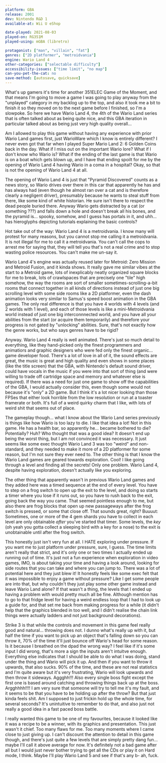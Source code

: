 ```yaml
---
platform: GBA
release: 2001
dev: Nintendo R&D 1
available-at: Wii U eShop

date-played: 2021-08-03
played-on: RG351M
played-using: mGBA (libretro)

protagonist: ["man", "villain", "fat"]
genres: ["2D platformer", "metroidvania"]
engine: Wario Land 4
other-categories: ["selectable difficulty"]
accessibility-issues: ["time limit", "no map"]
can-you-pet-the-cat: no
save-method: [autosave, quicksave]
---
```


What's up gamers it's time for another 351ELEC Game of the Moment, and that means I'm going to move a game I was going to play anyway from the "unplayed" category in my backlog up to the top, and also it took me a bit to finish it so they moved on to the next game before I finished, so I'm a slowpoke. So here we have Wario Land 4, the 4th of the Wario Land series that is often talked about as being quite nice, and this GBA iteration in particular talked about as being just very high quality overall…
 
Am I allowed to play this game without having any experience with prior Wario Land games first, just WarioWare which I know is entirely different? I never even got that far when I played Super Mario Land 2: 6 Golden Coins back in the day. What if I miss out on the important Wario lore? What if I don't know who Wario is? What if the ending of the last game is that Wario is on a boat which gets blown up, and I have that ending spoilt for me by the opening of Wario Land 4 having Wario in a coma in a hospital? Okay, so that is not the opening of Wario Land 4 at all.

The opening of Wario Land 4 is just that "Pyramid Discovered" counts as a news story, so Wario drives over there in this car that apparently he has and has always had (even though he almost ran over a cat and is therefore clearly a negligent driver), presumably because he wants to steal stuff from there, like some kind of white historian. He sure isn't there to respect the dead people buried there. Anyway Wario gets distracted by a cat (or something ???) and falls down a hole and doesn't break all his bones, and the pyramid is… spooky, somehow, and I guess has portals in it, and uhh… has hieroglyphs depicting tutorials explaining the basic controls?

Hot take out of the way: Wario Land 4 is a metroidvania. I know many will protest for many reasons, but you cannot stop me calling it a metroidvania. It is not illegal for me to call it a metroidvania. You can't call the cops to arrest me for saying that, they will tell you that's not a real crime and to stop wasting police resources. You can't make me un-say it.

Wario Land 4's engine was actually reused later for Metroid: Zero Mission and Metroid Fusion, and it kinda shows. It really gave me similar vibes at the start to a Metroid game, lots of inexplicably neatly organized square blocks for me to break, lots of crawlspaces that are precisely one "tile" high somehow, the way the rooms are sort of smaller sometimes-scrolling-a-bit rooms that connect together in all kinds of directions instead of just one big scrolling level with some side rooms like a 2D platformer, even the dash animation looks very similar to Samus's speed boost animation in the GBA games. The only real difference is that you have 4 worlds with 4 levels (and 2 worlds with 1 level), and each of those levels is like a mini-Metroidvania world instead of just one big interconnnected world, and you have all your abilities from the start (or acquire them temporarily) and therefore your progress is not gated by "unlocking" abilities. Sure, that's not exactly how the genre works, but who says genres have to be rigid?

Anyway. Wario Land 4 really is well animated. There's just so much detail to everything, like they hand-picked only the finest programmers and animatiors and graphic designers who were fed only the finest organic… game developer food. There's a lot of love in all of it, the sound effects are great, the music is great and high quality and even shows in some places (like the title screen) that the GBA, with Nintendo's default sound driver, could have vocals in the music if you were into that sort of thing (and were willing to trade off cartridge space and memory and whatever else is required). If there was a need for just one game to show off the capabilities of the GBA, I would actually consider this, even though some would not because it's "only" a 2D game. But I think it's a lot nicer looking than those FPSes that either look horrible from the low resolution or run at a toaster framerate or both. It's full of a weird quirky charm that I like, with lots of weird shit that seems out of place.

The gameplay though… what I know about the Wario Land series previously is things like how Wario is too lazy to die. I like that idea a lot! Not in this game. He has a health bar, so apparently he… became bothered to die? Potentially? Huh? Who thought that was a good idea? It doesn't end up being the worst thing, but I am not convinced it was necessary. It just seems like some exec thought Wario Land 3 was too "weird" and non-standard, and they needed to make it more of a 2D platformer for some reason, but I'm not sure they ever need to. The other thing is that I know the Wario Land games are geared towards exploration. Cool! I like going through a level and finding all the secrets! Only one problem. Wario Land 4, despite having exploration, doesn't actually like you exploring.

The other thing that apparently wasn't in previous Wario Land games and they added here was a timed sequence at the end of every level. You have to step on a frog switch to open up the exit to the level, and doing so starts a timer where you lose if it runs out, so you have to rush back to the exit, going back the way you came. That seemed pointless enough to me, but also there are frog blocks that open up new passageways after the frog switch is pressed, or some that close off. That sounds great, right? Buuuut: Sometimes, one or more of the 4 gem shards you have to collect in each level are only obtainable _after_ you've started that timer. Some levels, the _key_ (oh yeah you gotta collect a sleeping bird with a key for a nose) to the exit is unobtainable until after the frog switch.

This honestly just isn't very fun at all. I HATE exploring under pressure. If you want me to just platform under pressure, sure, I guess. The time limits aren't really that strict, and it's only one or two times I actually ended up running out of time. It's just not a fun experience when exploration in video games, IMO, is about taking your time and having a look around, looking for side routes that you can take and where you can jump to. There was a lot of potential here and they just blew it! It honestly feels like some exec felt that it was impossible to enjoy a game without pressure? Like I get some people are into that, but why couldn't they just play some other game instead and leave Wario Land alone? If that wasn't a thing, the levels that I ended up having a problem with would pretty much all be fine. Although mention has to go to that fridge level for having a weird endless loop that I had to look up a guide for, and that set me back from making progress for a while (it didn't help that the graphics blended in too well, and I didn't realise the chain link things were actually ladders and not just background decorations).

Strike 3 is that while the controls and movement in this game feel really good and natural… throwing does not. I dunno what's really up with it, but half the time if you want to pick up an object that's falling down so you can throw it, 70% of the time it'll just bounce off Wario's head for some reason. Is it because I breathed on the dpad the wrong way? I feel like if it's some input I did wrong, that's more a sign the inputs aren't intuitve enough. Everything else indicates that I should be able to do what I was doing, stand under the thing and Wario will pick it up. And then if you want to throw it upwards, that also sucks. 90% of the time, and these are not real statistics and I'm quite aware but it's very frustrating, Wario will look upwards and then throw it sideways. Aggghh!!! Also every single boss fight except the first one is based around catching and throwing things back up at the boss. Argghhhh!!!! I am very sure that someone will try to tell me it's my fault, and it seems to be that you have to be holding up after the throw? But that just kinda feels shit. Am I supposed to just frickin hold up the whole time, for several seconds? It's unintuitive to remember to do that, and also just not really a good idea in a fast paced boss battle.

I really wanted this game to be one of my favourites, because it looked like it was a recipe to be a winner, with its graphics and presentation. This just wasn't it chief. Too many flaws for me. Too many moments where I came close to just giving up. I can't discount the attention to detail in this game though, and there's just quite a few levels that are simply pretty dang fun… maybe I'll call it above average for now. It's definitely not a bad game after all but I would just never bother trying to get all the CDs or play it on Hard mode, I think. Maybe I'll play Wario Land 5 and see if that's any b- ah, fuck.
